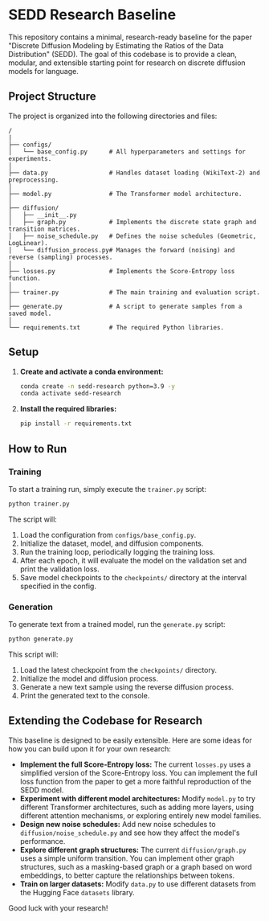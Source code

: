 # SEDD Research Baseline

This repository contains a minimal, research-ready baseline for the paper "Discrete Diffusion Modeling by Estimating the Ratios of the Data Distribution" (SEDD). The goal of this codebase is to provide a clean, modular, and extensible starting point for research on discrete diffusion models for language.

## Project Structure

The project is organized into the following directories and files:

```
/
|
├── configs/
│   └── base_config.py      # All hyperparameters and settings for experiments.
│
├── data.py                 # Handles dataset loading (WikiText-2) and preprocessing.
│
├── model.py                # The Transformer model architecture.
│
├── diffusion/
│   ├── __init__.py
│   ├── graph.py            # Implements the discrete state graph and transition matrices.
│   ├── noise_schedule.py   # Defines the noise schedules (Geometric, LogLinear).
│   └── diffusion_process.py# Manages the forward (noising) and reverse (sampling) processes.
│
├── losses.py               # Implements the Score-Entropy loss function.
│
├── trainer.py              # The main training and evaluation script.
│
├── generate.py             # A script to generate samples from a saved model.
│
└── requirements.txt        # The required Python libraries.
```

## Setup

1.  **Create and activate a conda environment:**
    ```bash
    conda create -n sedd-research python=3.9 -y
    conda activate sedd-research
    ```

2.  **Install the required libraries:**
    ```bash
    pip install -r requirements.txt
    ```

## How to Run

### Training

To start a training run, simply execute the `trainer.py` script:

```bash
python trainer.py
```

The script will:
1.  Load the configuration from `configs/base_config.py`.
2.  Initialize the dataset, model, and diffusion components.
3.  Run the training loop, periodically logging the training loss.
4.  After each epoch, it will evaluate the model on the validation set and print the validation loss.
5.  Save model checkpoints to the `checkpoints/` directory at the interval specified in the config.

### Generation

To generate text from a trained model, run the `generate.py` script:

```bash
python generate.py
```

This script will:
1.  Load the latest checkpoint from the `checkpoints/` directory.
2.  Initialize the model and diffusion process.
3.  Generate a new text sample using the reverse diffusion process.
4.  Print the generated text to the console.

## Extending the Codebase for Research

This baseline is designed to be easily extensible. Here are some ideas for how you can build upon it for your own research:

*   **Implement the full Score-Entropy loss:** The current `losses.py` uses a simplified version of the Score-Entropy loss. You can implement the full loss function from the paper to get a more faithful reproduction of the SEDD model.
*   **Experiment with different model architectures:** Modify `model.py` to try different Transformer architectures, such as adding more layers, using different attention mechanisms, or exploring entirely new model families.
*   **Design new noise schedules:** Add new noise schedules to `diffusion/noise_schedule.py` and see how they affect the model's performance.
*   **Explore different graph structures:** The current `diffusion/graph.py` uses a simple uniform transition. You can implement other graph structures, such as a masking-based graph or a graph based on word embeddings, to better capture the relationships between tokens.
*   **Train on larger datasets:** Modify `data.py` to use different datasets from the Hugging Face `datasets` library.

Good luck with your research!
